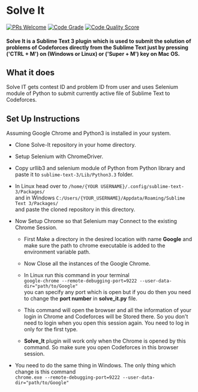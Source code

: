 # Solve It
[![PRs Welcome](https://img.shields.io/badge/PRs-welcome-brightgreen.svg)](https://github.com/lowjack1/Solve-It/pulls)
[![Code Grade](https://www.code-inspector.com/project/14400/status/svg)](https://frontend.code-inspector.com/public/project/14400/Solve-It/dashboard)
[![Code Quality Score](https://www.code-inspector.com/project/14400/score/svg)](https://frontend.code-inspector.com/public/project/14400/Solve-It/dashboard)

#### Solve It is a Sublime Text 3 plugin which is used to submit the solution of problems of Codeforces directly from the Sublime Text just by pressing ('CTRL + M') on (Windows or Linux) or ('Super + M') key on Mac OS.

## What it does
Solve IT gets contest ID and problem ID from user and uses Selenium module of Python to submit currently active file of Sublime Text to Codeforces.

## Set Up Instructions

Assuming Google Chrome and Python3 is installed in your system.
* Clone Solve-It repository in your home directory.
* Setup Selenium with ChromeDriver.
* Copy urllib3 and selenium module of Python from Python library and paste it to `sublime-text-3/Lib/Python3.3` folder.
* In Linux head over to `/home/{YOUR USERNAME}/.config/sublime-text-3/Packages/` <br> and in Windows 
`C:/Users/{YOUR_USERNAME}/Appdata/Roaming/Sublime Text 3/Packages/` <br> and paste the cloned repository in this directory.
* Now Setup Chrome so that Selenium may Connect to the existing Chrome Session.
  *	First Make a directory in the desired location with name **Google** and make sure the path to chrome executable is added to the environment variable path.

  * Now Close all the instances of the Google Chrome.
  * In Linux run this command in your terminal <br>`google-chrome --remote-debugging-port=9222 --user-data-dir="path/to/Google"` <br>
you can specify any port which is open but if you do then you need to change the **port number** in **solve_it.py** file.
 	
  * This command will open the browser and all the information of your login in Chrome and Codeforces will be Stored there. So you don't need to login when you open this session again. You need to log in only for the first type. 

  * **Solve_It** plugin will work only when the Chrome is opened by this command. So make sure you open Codeforces in this browser session.

* You need to do the same thing in Windows. The only thing which change is this command <br>
`chrome.exe --remote-debugging-port=9222 --user-data-dir="path/to/Google"`	

